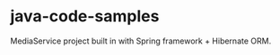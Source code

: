 java-code-samples
=================

MediaService project built in with Spring framework + Hibernate ORM.